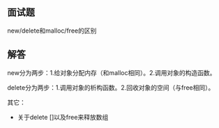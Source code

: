 ## 面试题

new/delete和malloc/free的区别

## 解答

new分为两步：1.给对象分配内存（和malloc相同）。2.调用对象的构造函数。

delete分为两步：1.调用对象的析构函数。2.回收对象的空间（与free相同）。

其它：

- 关于delete []以及free来释放数组

